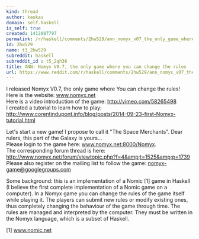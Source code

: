 ```yaml
---
kind: thread
author: kaukau
domain: self.haskell
is_self: true
created: 1412087797
permalink: /r/haskell/comments/2hw529/ann_nomyx_v07_the_only_game_where_you_can_change/
id: 2hw529
name: t3_2hw529
subreddit: haskell
subreddit_id : t5_2qh36
title: ANN: Nomyx V0.7, the only game where you can change the rules
url: https://www.reddit.com/r/haskell/comments/2hw529/ann_nomyx_v07_the_only_game_where_you_can_change/
---
```


I released Nomyx V0.7, the only game where You can change the rules!    
Here is the website: www.nomyx.net    
Here is a video introduction of the game: http://vimeo.com/58265498    
I created a tutorial to learn how to play: http://www.corentindupont.info/blog/posts/2014-09-23-first-Nomyx-tutorial.html    

Let's start a new game! I propose to call it "The Space Merchants". Dear rulers, this part of the Galaxy is yours...    
Please login to the game here: www.nomyx.net:8000/Nomyx.    
The corresponding forum thread is here: http://www.nomyx.net/forum/viewtopic.php?f=4&amp;t=1525&amp;p=1739    
Please also register on the mailing list to follow the game: nomyx-game@googlegroups.com    
     
    
Some background: this is an implementation of a Nomic [1] game in Haskell (I believe the first complete implementation of a Nomic game on a computer). In a Nomyx game you can change the rules of the game itself while playing it. The players can submit new rules or modify existing ones, thus completely changing the behaviour of the game through time. The rules are managed and interpreted by the computer. They must be written in the Nomyx language, which is a subset of Haskell.    
    
[1] www.nomic.net    
